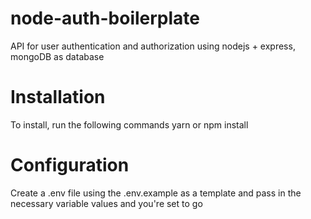 # node-auth-boilerplate
API for user authentication and authorization using nodejs + express, mongoDB as database

# Installation
To install, run the following commands
yarn 
or
npm install 

# Configuration
Create a .env file using the .env.example as a template and pass in the necessary variable values and you're set to go